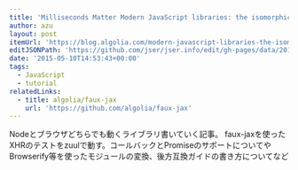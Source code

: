 ```yaml
---
title: 'Milliseconds Matter Modern JavaScript libraries: the isomorphic way'
author: azu
layout: post
itemUrl: 'https://blog.algolia.com/modern-javascript-libraries-the-isomorphic-way/'
editJSONPath: 'https://github.com/jser/jser.info/edit/gh-pages/data/2015/05/index.json'
date: '2015-05-10T14:53:43+00:00'
tags:
  - JavaScript
  - tutorial
relatedLinks:
  - title: algolia/faux-jax
    url: 'https://github.com/algolia/faux-jax'
---
```

Nodeとブラウザどちらでも動くライブラリ書いていく記事。
faux-jaxを使ったXHRのテストをzuulで動す。コールバックとPromiseのサポートについてやBrowserify等を使ったモジュールの変換、後方互換ガイドの書き方についてなど
